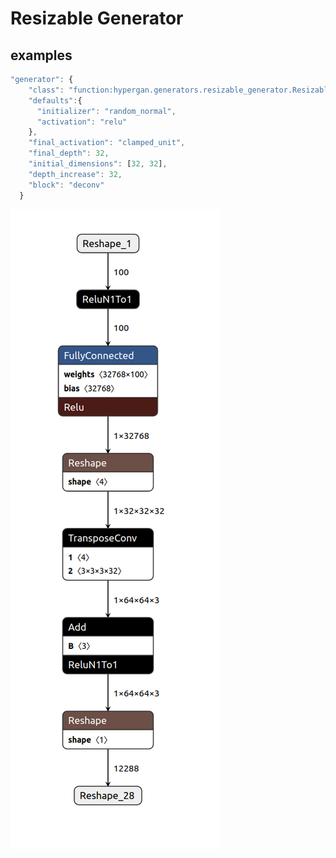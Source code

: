 # Resizable Generator

## examples

```javascript
"generator": {
    "class": "function:hypergan.generators.resizable_generator.ResizableGenerator",
    "defaults":{
      "initializer": "random_normal",
      "activation": "relu"
    },
    "final_activation": "clamped_unit",
    "final_depth": 32,
    "initial_dimensions": [32, 32],
    "depth_increase": 32,
    "block": "deconv"
  }
```

![netron visualization](../../.gitbook/assets/smallgenerator.png)











































